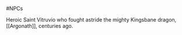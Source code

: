 #NPCs 

Heroic Saint Vitruvio who fought astride the mighty Kingsbane dragon, [[Argonath]], centuries ago.